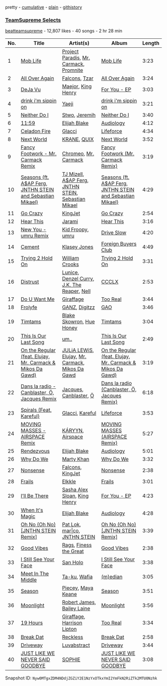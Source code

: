 pretty - [cumulative](/playlists/cumulative/4A01B3wh6uv7yOpzYdVLR3.md) - [plain](/playlists/plain/4A01B3wh6uv7yOpzYdVLR3) - [githistory](https://github.githistory.xyz/mackorone/spotify-playlist-archive/blob/main/playlists/plain/4A01B3wh6uv7yOpzYdVLR3)

### [TeamSupreme Selects](https://open.spotify.com/playlist/4A01B3wh6uv7yOpzYdVLR3)

> 

[beatteamsupreme](https://open.spotify.com/user/beatteamsupreme) - 12,807 likes - 40 songs - 2 hr 28 min

| No. | Title | Artist(s) | Album | Length |
|---|---|---|---|---|
| 1 | [Mob Life](https://open.spotify.com/track/0eIvSXZSVO8kOgtqI5pPKV) | [Project Paradis](https://open.spotify.com/artist/39knGxcpec9LosNwA623O3), [Mr\. Carmack](https://open.spotify.com/artist/4OHaWpWPKDcZgOOUn9elFn), [Promnite](https://open.spotify.com/artist/5nhrH1JLtBXqhhliwceEI5) | [Mob Life](https://open.spotify.com/album/70Q3t8CLZa7H4RN6EYHpgZ) | 3:23 |
| 2 | [All Over Again](https://open.spotify.com/track/5xlxGmggSr4fNhde4fVfyX) | [Falcons](https://open.spotify.com/artist/7lm68Uw3UZDD1vlAWpLeDL), [Tzar](https://open.spotify.com/artist/6oMBHWDRue76zAGaT8Rxw0) | [All Over Again](https://open.spotify.com/album/1J1ta7VVa0RoTEnUsvB0UD) | 3:24 |
| 3 | [DeJa Vu](https://open.spotify.com/track/1vJXZIdnyGzEzJ9NedL4s3) | [Maejor](https://open.spotify.com/artist/3XcCT5MPlQPWFTJyzXbfuX), [King Henry](https://open.spotify.com/artist/4IbUky1dWqlyVlMMTJXPI5) | [For You \- EP](https://open.spotify.com/album/1J6pcP9HXGajjOtfterWZP) | 3:03 |
| 4 | [drink i'm sippin on](https://open.spotify.com/track/5DmCLnojsZpi5SH2MMBDOW) | [Yaeji](https://open.spotify.com/artist/2RqrWplViWHSGLzlhmDcbt) | [drink i'm sippin on](https://open.spotify.com/album/0xLUccIzFFPP32oUfabz0B) | 3:21 |
| 5 | [Neither Do I](https://open.spotify.com/track/4IYmJKwEsFTwQUdzsWSiv1) | [Stwo](https://open.spotify.com/artist/5WQxQAu4xmUwCzxPw3GiB4), [Jeremih](https://open.spotify.com/artist/3KV3p5EY4AvKxOlhGHORLg) | [Neither Do I](https://open.spotify.com/album/37mrK3xXqshDGqoIwzSH0b) | 3:40 |
| 6 | [11:59](https://open.spotify.com/track/6KihLJV6gpjNSwoaVKdkuz) | [Elijah Blake](https://open.spotify.com/artist/65OtBLtkrifQrdTlKI90IR) | [Audiology](https://open.spotify.com/album/6tFQbGKDTnroxDmVwOtugu) | 4:12 |
| 7 | [Celadon Fire](https://open.spotify.com/track/3ELwjaRb0Ti9aro1fNoeWA) | [Glacci](https://open.spotify.com/artist/1vmPXcKvniaZvX8u0KrdfS) | [Lifeforce](https://open.spotify.com/album/6t6iYQ7I9QEApanLY1WSbb) | 4:34 |
| 8 | [Next World](https://open.spotify.com/track/5pQCzzhUvfJUGBTTbdMk8G) | [KRANE](https://open.spotify.com/artist/2aOoD3zsuYforFcDvUpZoH), [QUIX](https://open.spotify.com/artist/19EW4WBhl0fvZUQgi7wV5M) | [Next World](https://open.spotify.com/album/6rM1aJ7EWKuQgXcSWce57b) | 3:52 |
| 9 | [Fancy Footwork \- Mr\. Carmack Remix](https://open.spotify.com/track/5ONUibwrswk7cc2NO8jbEe) | [Chromeo](https://open.spotify.com/artist/2mV8aJphiSHYJf43DxL7Gt), [Mr\. Carmack](https://open.spotify.com/artist/4OHaWpWPKDcZgOOUn9elFn) | [Fancy Footwork \(Mr\. Carmack Remix\)](https://open.spotify.com/album/2Aadl9LRcGBWb5kwfF6X9z) | 3:19 |
| 10 | [Seasons \(ft\. A$AP Ferg, JNTHN STEIN and Sebastian Mikael\)](https://open.spotify.com/track/0z3vdSx7rpOdVWtvV7LZxr) | [TJ Mizell](https://open.spotify.com/artist/2paM5F2KAv6ZHIpKekJG95), [A$AP Ferg](https://open.spotify.com/artist/5dHt1vcEm9qb8fCyLcB3HL), [JNTHN STEIN](https://open.spotify.com/artist/2tW7TitNzNibILuWCEhBLS), [Sebastian Mikael](https://open.spotify.com/artist/4hknFHNFp3UMm2Rbc6Ansf) | [Seasons \(ft\. A$AP Ferg, JNTHN STEIN and Sebastian Mikael\)](https://open.spotify.com/album/3NPW6IudALmY8Jza9avNrh) | 4:29 |
| 11 | [Go Crazy](https://open.spotify.com/track/4iGxTm5VFBSfWEkLuNMjpZ) | [KingJet](https://open.spotify.com/artist/66UIbw9tYvJsqKEWsLqZUe) | [Go Crazy](https://open.spotify.com/album/7GQ0JSfeaOMpES5NqEohEQ) | 2:54 |
| 12 | [Hear This](https://open.spotify.com/track/6dbo1dCjqgVS3XHcnJmOHx) | [Jarami](https://open.spotify.com/artist/1iwseab2dozTUHoF5taAdf) | [Hear This](https://open.spotify.com/album/7A186wgjFKohuXALsrR0m4) | 3:16 |
| 13 | [New You \- umru Remix](https://open.spotify.com/track/3eW8LqZuh5UDkjc7YPn2I5) | [Kid Froopy](https://open.spotify.com/artist/4yXRQkCMWWkfZSSTA2oKjU), [umru](https://open.spotify.com/artist/2Ub06wAIR1hERODcCkKhzx) | [Drive Slow](https://open.spotify.com/album/4HaHzvVVqxq4q1DWppTWjH) | 4:20 |
| 14 | [Cement](https://open.spotify.com/track/57VM8YqkSLUbP3ovGQBW4g) | [Klasey Jones](https://open.spotify.com/artist/0wPOVO0uMbHZy2ycXkOmY7) | [Foreign Buyers Club](https://open.spotify.com/album/4n5x2ouyzBHE7DkHqHMjUB) | 4:49 |
| 15 | [Trying 2 Hold On](https://open.spotify.com/track/2FMMBPzVXDjxsUlNnkSH13) | [William Crooks](https://open.spotify.com/artist/6RQSaarEM4qarzwuWvKvPw) | [Trying 2 Hold On](https://open.spotify.com/album/2lxSFP5j5KFmYPBEb6XXa7) | 3:31 |
| 16 | [Distrust](https://open.spotify.com/track/1tatFlzabZtZ9LTWD80zJT) | [Lunice](https://open.spotify.com/artist/5I0593TTVPzkanWW8xsTns), [Denzel Curry](https://open.spotify.com/artist/6fxyWrfmjcbj5d12gXeiNV), [J.K\. The Reaper](https://open.spotify.com/artist/2ZxCpSYvQCHvYSxwr5mMUm), [Nell](https://open.spotify.com/artist/6l2LcRabUrN1Y3AG8XVGQB) | [CCCLX](https://open.spotify.com/album/4Me0UCcfE961pDkGPWjg7J) | 2:53 |
| 17 | [Do U Want Me](https://open.spotify.com/track/2eTLxOZY8owibk7b2iETad) | [Giraffage](https://open.spotify.com/artist/4kubsO16bEfCADaVUyoYb6) | [Too Real](https://open.spotify.com/album/2i0WQgxSckOe7XEF1XtiCz) | 3:44 |
| 18 | [Frolyfe](https://open.spotify.com/track/2DWd2u4YIc7ArWlkwW1BYu) | [GANZ](https://open.spotify.com/artist/6sUbCA1obWzdoJ1FM3I9Ks), [Digitzz](https://open.spotify.com/artist/4MCQBhrvHrufVxrKk5c5U3) | [GAO](https://open.spotify.com/album/6eNYUWPWrcucJ4KqXprvx1) | 3:46 |
| 19 | [Timtams](https://open.spotify.com/track/3rF8PItN35qH9y27KoayXV) | [Blake Skowron](https://open.spotify.com/artist/5TjySSb3LXfqe0zvyrmFgf), [Hue Honey](https://open.spotify.com/artist/4hSvPV7YleQJSDk4oOk32X) | [Timtams](https://open.spotify.com/album/0MPo5IzLvZ6k9y5vdZYsXr) | 3:04 |
| 20 | [This Is Our Last Song](https://open.spotify.com/track/0ocN9jNvz3J91PLtMajurv) | [um..](https://open.spotify.com/artist/4aTmeAJQIHvOYEpc5KxJ8x) | [This Is Our Last Song](https://open.spotify.com/album/2CxvIZ5UVv6xwcOhEFLwnU) | 2:49 |
| 21 | [On the Regular \(feat\. Elujay, Mr\. Carmack & Mikos Da Gawd\)](https://open.spotify.com/track/042SU58HqnUp6dPoiRJ3xO) | [JULiA LEWiS](https://open.spotify.com/artist/2qcYVZNPHcOpwMUYZvA7Lw), [Elujay](https://open.spotify.com/artist/1CgbNAF3Stnz1Tpipu3xdO), [Mr\. Carmack](https://open.spotify.com/artist/4OHaWpWPKDcZgOOUn9elFn), [Mikos Da Gawd](https://open.spotify.com/artist/0LK5WvQVQgLZFU4Qc9XtXl) | [On the Regular \(feat\. Elujay, Mr\. Carmack & Mikos Da Gawd\)](https://open.spotify.com/album/0lpjfXj2HoV5uiJezxSqqm) | 3:19 |
| 22 | [Dans la radio \- Canblaster, Ö, Jacques Remix](https://open.spotify.com/track/3138qQwXQSTKOMzk36IYis) | [Jacques](https://open.spotify.com/artist/55i4AnS7E58y41UwE0vvQh), [Canblaster](https://open.spotify.com/artist/0IUKzbO8Ak6iMVUae225Wk), [Ö](https://open.spotify.com/artist/2f1BFOhuLHw7mXfquuG85y) | [Dans la radio \(Canblaster, Ö, Jacques Remix\)](https://open.spotify.com/album/0WqDjA9cxkpX7cqXL7tt5Q) | 6:18 |
| 23 | [Spirals \(Feat\. Kareful\)](https://open.spotify.com/track/3pqbQcQSXkXp4CUKYsBQST) | [Glacci](https://open.spotify.com/artist/1vmPXcKvniaZvX8u0KrdfS), [Kareful](https://open.spotify.com/artist/7y4breKexfBWgdyMgHMEHK) | [Lifeforce](https://open.spotify.com/album/6t6iYQ7I9QEApanLY1WSbb) | 3:53 |
| 24 | [MOVING MASSES \- AIRSPACE Remix](https://open.spotify.com/track/7167TQnxX8v3W1WQLO3ZSp) | [KÁRYYN](https://open.spotify.com/artist/4DLYIUgjZAea6vgzGwJUTI), [Airspace](https://open.spotify.com/artist/1cTz7eRiaYjmpCpZORhiG8) | [MOVING MASSES \(AIRSPACE Remix\)](https://open.spotify.com/album/7GHmMWx7eNOa7Een15py21) | 5:27 |
| 25 | [Rendezvous](https://open.spotify.com/track/1DduAiS3MVEhONChg2axkJ) | [Elijah Blake](https://open.spotify.com/artist/65OtBLtkrifQrdTlKI90IR) | [Audiology](https://open.spotify.com/album/6tFQbGKDTnroxDmVwOtugu) | 5:01 |
| 26 | [Why Do We](https://open.spotify.com/track/66lPcyI4Sasjzkk6XrizpZ) | [Marty Khan](https://open.spotify.com/artist/0evjxZDmHKlimAuDUCqPjP) | [Why Do We](https://open.spotify.com/album/1gCW6oQkC6Zqx2fB0Edgak) | 3:32 |
| 27 | [Nonsense](https://open.spotify.com/track/78gd02yyiWj0W80gLSWoDu) | [Falcons](https://open.spotify.com/artist/7lm68Uw3UZDD1vlAWpLeDL), [KingJet](https://open.spotify.com/artist/66UIbw9tYvJsqKEWsLqZUe) | [Nonsense](https://open.spotify.com/album/2K1FSgeG8G7HayrrtfgJfa) | 2:38 |
| 28 | [Frails](https://open.spotify.com/track/4UhjMqP1fLNvMazO5F5NcC) | [Elkkle](https://open.spotify.com/artist/5O3OUnaadL3aEVi5x6ImOl) | [Frails](https://open.spotify.com/album/1MSQVpiRPjYbiM0ZbOa7wV) | 3:01 |
| 29 | [I’ll Be There](https://open.spotify.com/track/2uZ1QybKa1eErzMxAzJiJV) | [Sasha Alex Sloan](https://open.spotify.com/artist/4xnihxcoXWK3UqryOSnbw5), [King Henry](https://open.spotify.com/artist/4IbUky1dWqlyVlMMTJXPI5) | [For You \- EP](https://open.spotify.com/album/1J6pcP9HXGajjOtfterWZP) | 4:23 |
| 30 | [When It's Magic](https://open.spotify.com/track/4gfO9yDER0Ku3O55iCWQXw) | [Elijah Blake](https://open.spotify.com/artist/65OtBLtkrifQrdTlKI90IR) | [Audiology](https://open.spotify.com/album/6tFQbGKDTnroxDmVwOtugu) | 4:28 |
| 31 | [Oh No \(Oh No\) \[JNTHN STEIN Remix\]](https://open.spotify.com/track/0yLjHCPS48TNv7imJivMSD) | [Pat Lok](https://open.spotify.com/artist/3ZPRZDAAuBrvx1tsIjeFxh), [mar\|co](https://open.spotify.com/artist/3m69wjH4DsbM8BnqcKtEbD), [JNTHN STEIN](https://open.spotify.com/artist/2tW7TitNzNibILuWCEhBLS) | [Oh No \(Oh No\) \[JNTHN STEIN Remix\]](https://open.spotify.com/album/1njL2MftvJWIfSb8QUyKoJ) | 3:39 |
| 32 | [Good Vibes](https://open.spotify.com/track/33B1cKlm0hMBs5dM6EAz5J) | [Rags](https://open.spotify.com/artist/6B8LLB1KRqZZMoDTBFbJNA), [Finess the Great](https://open.spotify.com/artist/57ywoMVDBeh1dyyQ0xgZuH) | [Good Vibes](https://open.spotify.com/album/2SXPZOC10KR7OF8Hv3bjHe) | 2:38 |
| 33 | [I Still See Your Face](https://open.spotify.com/track/3R7Y4q7kECcZkT5LCn8QP5) | [San Holo](https://open.spotify.com/artist/0jNDKefhfSbLR9sFvcPLHo) | [I Still See Your Face](https://open.spotify.com/album/5uR49szrEugTZC16r6sssT) | 3:38 |
| 34 | [Meet In The Middle](https://open.spotify.com/track/22CAkC8yKMWDGKevrEcytQ) | [Ta\-ku](https://open.spotify.com/artist/13Kd75NSHSp9lB4CaqPMOV), [Wafia](https://open.spotify.com/artist/0FL2d6iFFNAV3yBUbXjZ1U) | [\(m\)edian](https://open.spotify.com/album/1ufBv80hvKP0VHRB5Ralyt) | 3:05 |
| 35 | [Season](https://open.spotify.com/track/3v9TzPkTJh255iOE5ovz88) | [Piecey](https://open.spotify.com/artist/4YJsvESLhVJBX44WUrp0Q7), [Maya Keane](https://open.spotify.com/artist/2A5lB8dn6uM1CGt0nSJhMg) | [Season](https://open.spotify.com/album/0D9lzas0BzIbQU6dBHFnNM) | 3:51 |
| 36 | [Moonlight](https://open.spotify.com/track/197qKwiKu9ClNEpb81fBvF) | [Robert James](https://open.spotify.com/artist/7iTBpz5KPCygj0ZQsFbD4S), [Bailey Laine](https://open.spotify.com/artist/4WEWW56Yeujf8pBeMYaE7i) | [Moonlight](https://open.spotify.com/album/76nGK9OHC27VhtrYG7nxnw) | 3:56 |
| 37 | [19 Hours](https://open.spotify.com/track/38fGbfDwMH85yhxw8TPUqw) | [Giraffage](https://open.spotify.com/artist/4kubsO16bEfCADaVUyoYb6), [Harrison Lipton](https://open.spotify.com/artist/7q6t9qQSTlcUpHLqTyCSLP) | [Too Real](https://open.spotify.com/album/2i0WQgxSckOe7XEF1XtiCz) | 3:34 |
| 38 | [Break Dat](https://open.spotify.com/track/4905YAYV31usABVmb1pzxg) | [Reckless](https://open.spotify.com/artist/1vDUPXf5cWi6EUYNsJjsrP) | [Break Dat](https://open.spotify.com/album/5k3OcLp83f9u4KOVXwNoUO) | 2:58 |
| 39 | [Driveway](https://open.spotify.com/track/3NvsdOUYnbDKcTVmIwzCQV) | [Luvabstract](https://open.spotify.com/artist/6p4lS61UQx3lTGsQrELT9R) | [Driveway](https://open.spotify.com/album/67P1zubcL6pLoyoXeSVmkj) | 3:44 |
| 40 | [JUST LIKE WE NEVER SAID GOODBYE](https://open.spotify.com/track/2cGvUvoFSpczQL25DerV7T) | [SOPHIE](https://open.spotify.com/artist/5a2w2tgpLwv26BYJf2qYwu) | [JUST LIKE WE NEVER SAID GOODBYE](https://open.spotify.com/album/2X6MX6lzwDmFupGBHfQwJk) | 3:08 |

Snapshot ID: `Nyw0MTgxZDM4NDdjZGZiY2E1NzYxOTkxYmI2YmFkN2RiZTk2MTU0Nzhk`
